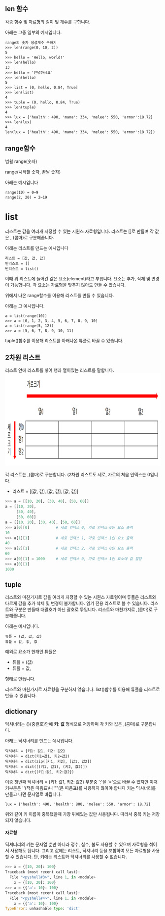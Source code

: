 ## len 함수
각종 함수 및 자료형의 길이 및 개수를 구합니다.

아래는 그중 일부의 예시입니다.
```
range의 숫자 생성개수 구하기
>>> len(range(0, 10, 2))
5
>>> hello = 'Hello, world!'
>>> len(hello)
13
>>> hello = '안녕하세요'
>>> len(hello)
5
>>> list = [0, hello, 0.84, True]
>>> len(list)
4
>>> tuple = (0, hello, 0.84, True)
>>> len(tuple)
4
>>> lux = {'health': 490, 'mana': 334, 'melee': 550, 'armor':18.72}
>>> len(lux)
4
len(lux = {'health': 490, 'mana': 334, 'melee': 550, 'armor':18.72})
```


## range함수
범윌
range(숫자)

range(시작할 숫자, 끝날 숫자)

아래는 예시입니다
```
range(10) = 0~9
range(2, 20) = 2~19
```

# list
리스트는 값을 여러개 지정할 수 있는 시퀀스 자료형입니다.
리스트는 []로 만들며 각 값은 , (콤마)로 구분해줍니다.

아래는 리스트를 만드는 예시입니다
```
리스트 = [값, 값, 값]
빈리스트 = [] 
빈리스트 = list()
```
이때 위 리스트에 들어간 값은 요소(element)라고 부릅니다.
요소는 추가, 삭제 및 변경이 가능합니다.
각 요소는 자료형을 맞추지 않아도 만들 수 있습니다.

위에서 나온 range함수를 이용해 리스트를 만들 수 있습니다.

아래는 그 예시입니다.
```
a = list(range(10)) 
>>> a = [0, 1, 2, 3, 4, 5, 6, 7, 8, 9, 10]
a = list(range(5, 12))
>>> a = [5, 6, 7, 8, 9, 10, 11]
```
tuple()함수를 이용해 리스트를 아래나온 튜플로 바꿀 수 있습니다.

## 2차원 리스트
리스트 안에 리스트를 넣어 행과 열이있는 리스트를 말합니다.
 <img width="800" height="300" src="./pic/2차원리스트 깃허브용.png"></img>

각 리스트는 ,(콤마)로 구분합니다.
(2차원 리스트도 세로, 가로의 처음 인덱스는 0입니다.

* 리스트 = [[값, 값], [값, 값], [값, 값]]
```python
>>> a = [[10, 20], [30, 40], [50, 60]]
a = [[10, 20],
     [30, 40],
     [50, 60]]
a = [[10, 20], [30, 40], [50, 60]]
>>> a[0][0]            # 세로 인덱스 0, 가로 인덱스 0인 요소 출력
10
>>> a[1][1]            # 세로 인덱스 1, 가로 인덱스 1인 요소 출력
40 
>>> a[2][1]            # 세로 인덱스 2, 가로 인덱스 0인 요소 출력
60
>>> a[0][1] = 1000     # 세로 인덱스 0, 가로 인덱스 1인 요소에 값 할당
>>> a[0][1]
1000
```


## tuple
리스트와 마찬가지로 값을 여러개 지정할 수 있는 시퀀스 자료형이며 
튜플은 리스트와 다르게 값을 추가 삭제 및 변경이 불가합니다. 읽기 전용 리스트로 볼 수 있습니다.
리스트와 구분은 만들때 대괄호가 아닌 괄호로 묶입니다. 리스트와 마찬가지로 ,(콤마)로 구분해줍니다.

아래는 예시입니다.
```
튜플 = (값, 값, 값)
튜플 = 값, 값, 값
```
예외로 요소가 한개인 튜플은 
* 튜플 = (값) 
* 튜플 = 값, 

형태로 만듭니다.

리스트와 마찬가지로 자료형을 구분하지 않습니다.
list()함수를 이용해 튜플을 리스트로 만들 수 있습니다.

## dictionary
딕셔너리는 {}(중괄호)안에 **키: 값** 형식으로 저장하며 각 키와 값은 ,(콤마)로 구분합니다.

아래는 딕셔너리를 만드는 예시입니다.
```
딕셔너리 = {키1: 값1, 키2: 값2}
딕셔너리 = dict(키1=값1, 키2=값2)
딕셔너리 = dict(zip([키1, 키2], [값1, 값2])
딕셔너리 = dict([(키1, 값1), (키2, 값2)])
딕셔너리 = dict{(키1:값1, 키2:값2})
```
이중 첫번째 딕셔너리 = {키1: 값1, 키2: 값2} 부분중 ':'을 '='으로 바꿀 수 있지만 이때 키부분은 ''(작은 따옴표)나 ""(큰 따옴표)를 사용하지 않아야 합니다 키는 딕셔너리를 만들고 나면 문자열로 바뀝니다.
```
lux = {'health': 490, 'health': 800, 'melee': 550, 'armor': 18.72}
```
위와 같이 키 이름이 중복됐을때 가장 뒤에있는 값만 사용됩니다. 따라서 중복 키는 저장되지 않습니다.

#### 자료형
딕셔너리의 키는 문자열 뿐만 아니라 정수, 실수, 불도 사용할 수 있으며 자료형을 섞어서 사용해도 됩니다. 그리고 값에는 리스트, 딕셔너리 등을 포함하여 모든 자료형을 사용할 수 있습니다.
단, 키에는 리스트와 딕셔너리를 사용할 수 없습니다.
```python
>>> x = {[10, 20]: 100}
Traceback (most recent call last):
  File "<pyshell#3>", line 1, in <module>
    x = {[10, 20]: 100}
>>> x = {{'a': 10}: 100}
Traceback (most recent call last):
  File "<pyshell#4>", line 1, in <module>
    x = {{'a': 10}: 100}
TypeError: unhashable type: 'dict'
```

